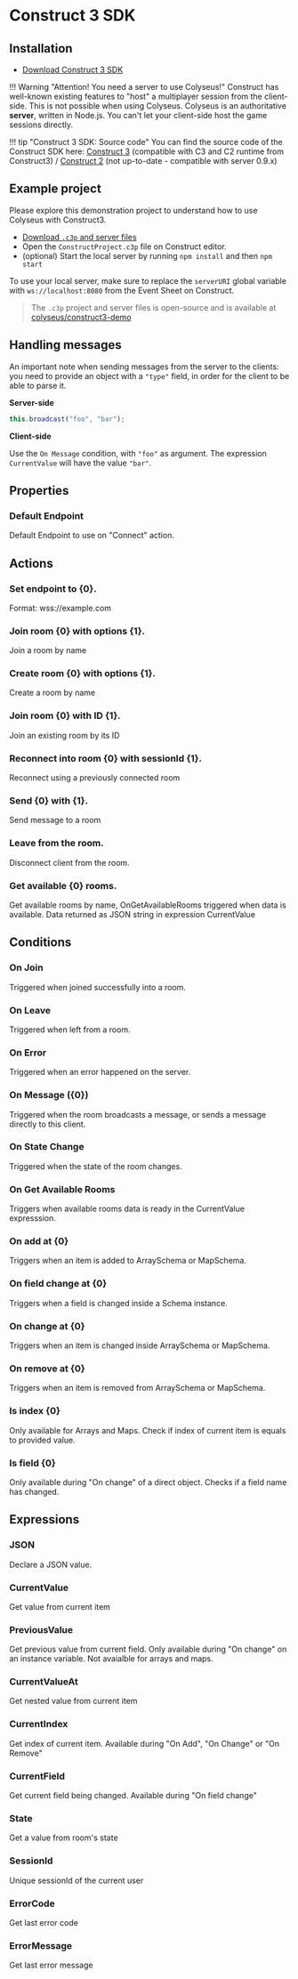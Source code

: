# Construct 3 SDK

## Installation

- [Download Construct 3 SDK](https://www.construct.net/en/make-games/addons/111/colyseus-multiplayer-sdk)

!!! Warning "Attention! You need a server to use Colyseus!"
    Construct has well-known existing features to "host" a multiplayer session from the client-side. This is not possible when using Colyseus. Colyseus is an authoritative **server**, written in Node.js. You can't let your client-side host the game sessions directly.

!!! tip "Construct 3 SDK: Source code"
    You can find the source code of the Construct SDK here: [Construct 3](https://github.com/colyseus/colyseus-construct3) (compatible with C3 and C2 runtime from Construct3) / [Construct 2](https://github.com/colyseus/colyseus-construct2) (not up-to-date - compatible with server 0.9.x)

## Example project

Please explore this demonstration project to understand how to use Colyseus with Construct3.

- [Download `.c3p` and server files](https://github.com/colyseus/construct3-demo/archive/refs/heads/master.zip)
- Open the `ConstructProject.c3p` file on Construct editor.
- (optional) Start the local server by running `npm install` and then `npm start`

To use your local server, make sure to replace the `serverURI` global variable with `ws://localhost:8080` from the Event Sheet on Construct.

> The `.c3p` project and server files is open-source and is available at [colyseus/construct3-demo](https://github.com/colyseus/construct3-demo/)

## Handling messages

An important note when sending messages from the server to the clients: you need
to provide an object with a `"type"` field, in order for the client to be able
to parse it.

**Server-side**

```typescript
this.broadcast("foo", "bar");
```

**Client-side**

Use the `On Message` condition, with `"foo"` as argument. The expression `CurrentValue` will have the value `"bar"`.


## Properties

### Default Endpoint
Default Endpoint to use on "Connect" action.

## Actions

### Set endpoint to {0}.
Format: wss://example.com

### Join room {0} with options {1}.
Join a room by name

### Create room {0} with options {1}.
Create a room by name

### Join room {0} with ID {1}.
Join an existing room by its ID

### Reconnect into room {0} with sessionId {1}.
Reconnect using a previously connected room

### Send {0} with {1}.
Send message to a room

### Leave from the room.
Disconnect client from the room.

### Get available {0} rooms.
Get available rooms by name, OnGetAvailableRooms triggered when data is available. Data returned as JSON string in expression CurrentValue

## Conditions

### On Join
Triggered when joined successfully into a room.

### On Leave
Triggered when left from a room.

### On Error
Triggered when an error happened on the server.

### On Message ({0})
Triggered when the room broadcasts a message, or sends a message directly to this client.

### On State Change
Triggered when the state of the room changes.

### On Get Available Rooms
Triggers when available rooms data is ready in the CurrentValue expresssion.

### On add at {0}
Triggers when an item is added to ArraySchema or MapSchema.

### On field change at {0}
Triggers when a field is changed inside a Schema instance.

### On change at {0}
Triggers when an item is changed inside ArraySchema or MapSchema.

### On remove at {0}
Triggers when an item is removed from ArraySchema or MapSchema.

### Is index {0}
Only available for Arrays and Maps. Check if index of current item is equals to provided value.

### Is field {0}
Only available during "On change" of a direct object. Checks if a field name has changed.

## Expressions

### JSON
Declare a JSON value.

### CurrentValue
Get value from current item

### PreviousValue
Get previous value from current field. Only available during "On change" on an instance variable. Not avaialble for arrays and maps.

### CurrentValueAt
Get nested value from current item

### CurrentIndex
Get index of current item. Available during "On Add", "On Change" or "On Remove"

### CurrentField
Get current field being changed. Available during "On field change"

### State
Get a value from room's state

### SessionId
Unique sessionId of the current user

### ErrorCode
Get last error code

### ErrorMessage
Get last error message
